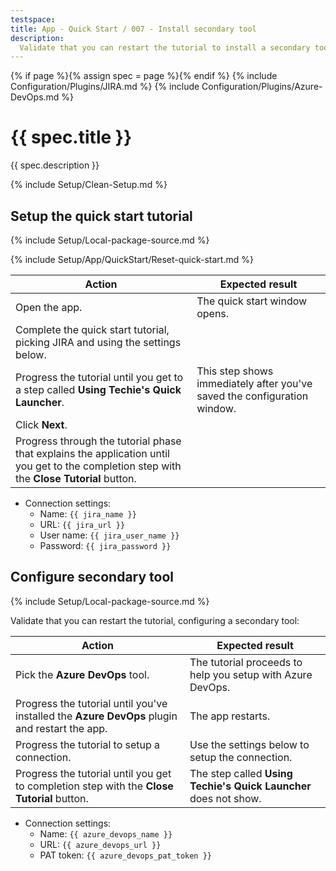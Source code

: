 ```yaml
---
testspace:
title: App - Quick Start / 007 - Install secondary tool
description:
  Validate that you can restart the tutorial to install a secondary tool.
---
```


{% if page %}{% assign spec = page %}{% endif %}
{% include Configuration/Plugins/JIRA.md %}
{% include Configuration/Plugins/Azure-DevOps.md %}

# {{ spec.title }}

{{ spec.description }}

{% include Setup/Clean-Setup.md %}

## Setup the quick start tutorial

{% include Setup/Local-package-source.md %}

{% include Setup/App/QuickStart/Reset-quick-start.md %}

| Action                                                                                                                                     | Expected result                                                          |
| ------------------------------------------------------------------------------------------------------------------------------------------ | ------------------------------------------------------------------------ |
| Open the app.                                                                                                                              | The quick start window opens.                                            |
| Complete the quick start tutorial, picking JIRA and using the settings below.                                                              |                                                                          |
| Progress the tutorial until you get to a step called **Using Techie's Quick Launcher**.                                                    | This step shows immediately after you've saved the configuration window. |
| Click **Next**.                                                                                                                            |                                                                          |
| Progress through the tutorial phase that explains the application until you get to the completion step with the **Close Tutorial** button. |                                                                          |

- Connection settings:
  - Name: `{{ jira_name }}`
  - URL: `{{ jira_url }}`
  - User name: `{{ jira_user_name }}`
  - Password: `{{ jira_password }}`

## Configure secondary tool

{% include Setup/Local-package-source.md %}

Validate that you can restart the tutorial, configuring a secondary tool:

| Action                                                                                        | Expected result                                                  |
| --------------------------------------------------------------------------------------------- | ---------------------------------------------------------------- |
| Pick the **Azure DevOps** tool.                                                               | The tutorial proceeds to help you setup with Azure DevOps.       |
| Progress the tutorial until you've installed the **Azure DevOps** plugin and restart the app. | The app restarts.                                                |
| Progress the tutorial to setup a connection.                                                  | Use the settings below to setup the connection.                  |
| Progress the tutorial until you get to completion step with the **Close Tutorial** button.    | The step called **Using Techie's Quick Launcher** does not show. |

- Connection settings:
  - Name: `{{ azure_devops_name }}`
  - URL: `{{ azure_devops_url }}`
  - PAT token: `{{ azure_devops_pat_token }}`
